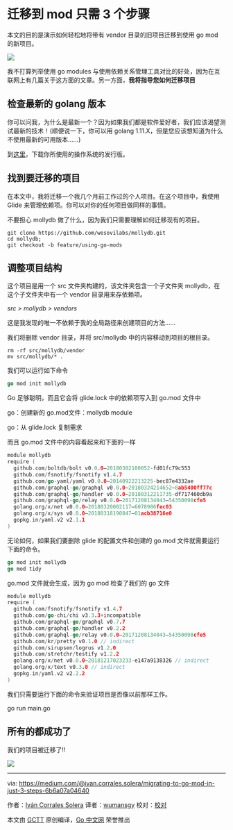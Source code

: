 # 迁移到 mod 只需 3 个步骤

本文的目的是演示如何轻松地将带有 vendor 目录的旧项目迁移到使用 go mod 的新项目。

![](https://cdn-images-1.medium.com/max/1600/1*a-NrrpFPmj-_JQGulalCdQ.png)

我不打算列举使用 go modules 与使用依赖关系管理工具对比的好处，因为在互联网上有几篇关于这方面的文章。另一方面，**我将指导您如何迁移项目**

## 检查最新的 golang 版本

你可以问我，为什么是最新一个？因为如果我们都是软件爱好者，我们应该渴望测试最新的技术！(顺便说一下，你可以用 golang 1.11.X，但是您应该想知道为什么不使用最新的可用版本……)

到[这里](https://golang.org/dl/)，下载你所使用的操作系统的发行版。

## 找到要迁移的项目

在本文中，我将迁移一个我几个月前工作过的个人项目。在这个项目中，我使用 Glide 来管理依赖项。你可以对你的任何项目做同样的事情。

不要担心 mollydb 做了什么，因为我们只需要理解如何迁移现有的项目。

```shell
git clone https://github.com/wesovilabs/mollydb.git
cd mollydb; 
git checkout -b feature/using-go-mods
```

## 调整项目结构

这个项目是用一个 src 文件夹构建的，该文件夹包含一个子文件夹 mollydb，在这个子文件夹中有一个 vendor 目录用来存依赖项。

*src > mollydb > vendors*

这是我发现的唯一不依赖于我的全局路径来创建项目的方法……

我们将删除 vendor 目录，并将 src/mollydb 中的内容移动到项目的根目录。

```shell
rm -rf src/mollydb/vendor
mv src/mollydb/* .
```

我们可以运行如下命令

```go
go mod init mollydb
```

Go 足够聪明，而且它会将 glide.lock 中的依赖项写入到 go.mod 文件中

go：创建新的 go.mod文件：mollydb module

go：从 glide.lock 复制需求

而且 go.mod 文件中的内容看起来和下面的一样

```go
module mollydb
require (
  github.com/boltdb/bolt v0.0.0–20180302180052-fd01fc79c553
  github.com/fsnotify/fsnotify v1.4.7
  github.com/go-yaml/yaml v0.0.0–20140922213225-bec87e4332ae
  github.com/graphql-go/graphql v0.0.0–20180324214652–8ab5400ff77c
  github.com/graphql-go/handler v0.0.0–20180312211735-df717460db9a
  github.com/graphql-go/relay v0.0.0–20171208134043–54350098cfe5
  golang.org/x/net v0.0.0–20180320002117–6078986fec03
  golang.org/x/sys v0.0.0–20180318190847–01acb38716e0
  gopkg.in/yaml.v2 v2.1.1
)
```

无论如何，如果我们要删除 glide 的配置文件和创建的 go.mod 文件就需要运行下面的命令。

```go
go mod init mollydb
go mod tidy
```

go.mod 文件就会生成，因为 go mod 检查了我们的 go 文件

```go
module mollydb
require (
  github.com/fsnotify/fsnotify v1.4.7
  github.com/go-chi/chi v3.3.3+incompatible
  github.com/graphql-go/graphql v0.7.7
  github.com/graphql-go/handler v0.2.2
  github.com/graphql-go/relay v0.0.0–20171208134043–54350098cfe5
  github.com/kr/pretty v0.1.0 // indirect
  github.com/sirupsen/logrus v1.2.0
  github.com/stretchr/testify v1.2.2
  golang.org/x/net v0.0.0–20181217023233-e147a9138326 // indirect
  golang.org/x/text v0.3.0 // indirect
  gopkg.in/yaml.v2 v2.2.2
)
```

我们只需要运行下面的命令来验证项目是否像以前那样工作。 

go run main.go

## 所有的都成功了

我们的项目被迁移了!!

![](https://cdn-images-1.medium.com/max/1600/0*AxqFfdrPxy4oqeVi.png)

------

via: <https://medium.com/@ivan.corrales.solera/migrating-to-go-mod-in-just-3-steps-6b6a07a04640>

作者：[Iván Corrales Solera](https://medium.com/@ivan.corrales.solera)
译者：[wumansgy](https://github.com/wumansgy)
校对：[校对]()

本文由 [GCTT](https://github.com/studygolang/GCTT) 原创编译，[Go 中文网](https://studygolang.com/) 荣誉推出